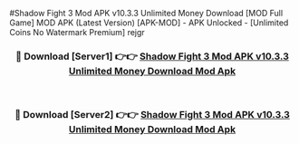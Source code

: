 #Shadow Fight 3 Mod APK v10.3.3 Unlimited Money Download [MOD Full Game] MOD APK (Latest Version) [APK-MOD] - APK Unlocked - [Unlimited Coins No Watermark Premium] rejgr



<div align="center">

<h3>🔴 Download [Server1] 👉👉 <a href="https://momento.my/?title=Shadow_Fight_3_Mod_APK_v10.3.3_Unlimited_Money_Download">Shadow Fight 3 Mod APK v10.3.3 Unlimited Money Download Mod Apk</a></h3><br>

<h3>🔴 Download [Server2] 👉👉 <a href="https://momento.my/?title=Shadow_Fight_3_Mod_APK_v10.3.3_Unlimited_Money_Download">Shadow Fight 3 Mod APK v10.3.3 Unlimited Money Download Mod Apk</a></h3>
</div>
